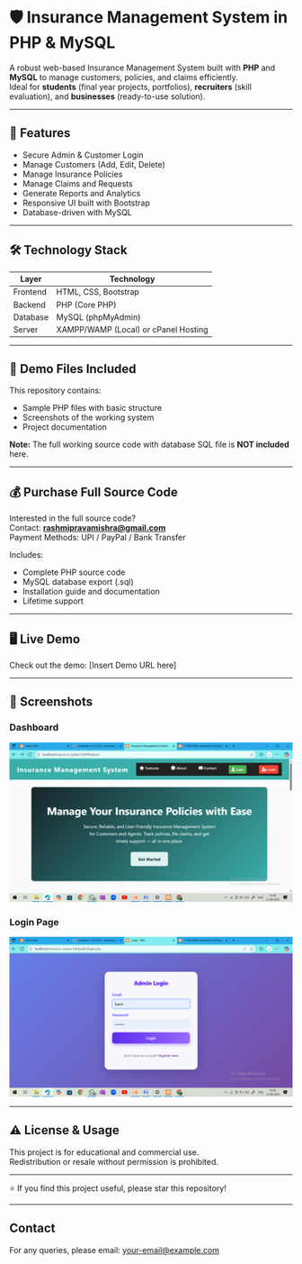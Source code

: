 # 🛡 Insurance Management System in PHP & MySQL

A robust web-based Insurance Management System built with **PHP** and **MySQL** to manage customers, policies, and claims efficiently.  
Ideal for **students** (final year projects, portfolios), **recruiters** (skill evaluation), and **businesses** (ready-to-use solution).

---

## 🚀 Features

- Secure Admin & Customer Login  
- Manage Customers (Add, Edit, Delete)  
- Manage Insurance Policies  
- Manage Claims and Requests  
- Generate Reports and Analytics  
- Responsive UI built with Bootstrap  
- Database-driven with MySQL  

---

## 🛠 Technology Stack

| Layer    | Technology         |
| -------- | ------------------ |
| Frontend | HTML, CSS, Bootstrap |
| Backend  | PHP (Core PHP)       |
| Database | MySQL (phpMyAdmin)   |
| Server   | XAMPP/WAMP (Local) or cPanel Hosting |

---

## 📂 Demo Files Included

This repository contains:  
- Sample PHP files with basic structure  
- Screenshots of the working system  
- Project documentation  

**Note:** The full working source code with database SQL file is **NOT included** here.

---

## 💰 Purchase Full Source Code

Interested in the full source code?  
Contact: **rashmipravamishra@gmail.com**  
Payment Methods: UPI / PayPal / Bank Transfer  

Includes:  
- Complete PHP source code  
- MySQL database export (.sql)  
- Installation guide and documentation  
- Lifetime support  

---

## 🖥 Live Demo

Check out the demo: [Insert Demo URL here]

---


## 📸 Screenshots

### Dashboard  
![Dashboard Screenshot](screenshots/dashboard.png)

### Login Page  
![Login Page](screenshots/loginadmin.png)

---

## ⚠ License & Usage

This project is for educational and commercial use.  
Redistribution or resale without permission is prohibited.

---

⭐ If you find this project useful, please star this repository!

---

## Contact

For any queries, please email: your-email@example.com

